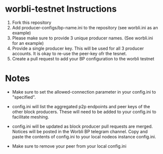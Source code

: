 # worbli-testnet Instructions
1. Fork this repository
2. Add producer-configs/bp-name.ini to the repository (see worbli.ini as an example)
3. Please make sure to provide 3 unique producer names. (See worbli.ini for an example)
4. Provide a single producer key. This will be used for all 3 producer accounts. It is okay to re-use the peer-key ofr the tesnet.
4. Create a pull request to add your BP configuration to the worbli testnet

# Notes
- Make sure to set the allowed-connection parameter in your config.ini to "specified".  

- config.ini will list the aggregated p2p endpoints and peer keys of the other block producers.  These will need to be added to your config.ini to facilitate meshing.  

- config.ini will be updated as block producer pull requests are merged. Notices will be posted in the Worbli BP telegram channel.  Copy and paste the contents of config.ini to your local nodeos instance config.ini.

- Make sure to remove your peer from your local config.ini



